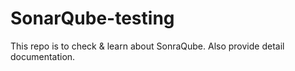 # SonarQube-testing
This repo is to check &amp; learn about SonraQube. Also provide detail documentation.
